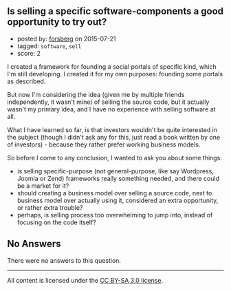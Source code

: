 ## Is selling a specific software-components a good opportunity to try out?

- posted by: [forsberg](https://stackexchange.com/users/1781896/forsberg) on 2015-07-21
- tagged: `software`, `sell`
- score: 2

I created a framework for founding a social portals of specific kind, which I'm still developing. I created it for my own purposes: founding some portals as described.

But now I'm considering the idea (given me by multiple friends independently, it wasn't mine) of selling the source code, but it actually wasn't my primary idea, and I have no experience with selling software at all.

What I have learned so far, is that investors wouldn't be quite interested in the subject (though I didn't ask any for this, just read a book written by one of investors) - because they rather prefer working business models.

So before I come to any conclusion, I wanted to ask you about some things:

 - is selling specific-purpose (not general-purpose, like say Wordpress, Joomla or Zend) frameworks really something needed, and there could be a market for it?
 - should creating a business model over selling a source code, next to business model over actually using it, considered an extra opportunity, or rather extra trouble?
 - perhaps, is selling process too overwhelming to jump into, instead of focusing on the code itself?


## No Answers

There were no answers to this question.


---

All content is licensed under the [CC BY-SA 3.0 license](https://creativecommons.org/licenses/by-sa/3.0/).
